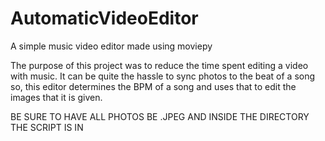 # AutomaticVideoEditor
A simple music video editor made using moviepy

The purpose of this project was to reduce the time spent editing a video with music.
It can be quite the hassle to sync photos to the beat of a song so, this editor determines the BPM of a song and uses that to edit the images that it is given.

BE SURE TO HAVE ALL PHOTOS BE .JPEG AND INSIDE THE DIRECTORY THE SCRIPT IS IN
